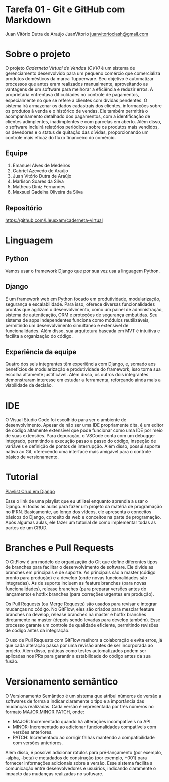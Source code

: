 # Tarefa 01 - Git e GitHub com Markdown
Juan Vitório Dutra de Araújo
JuanVitorio
juanvitorioclash@gmail.com

# Sobre o projeto

O projeto *Caderneta Virtual de Vendas (CVV)* é um sistema de gerenciamento desenvolvido para um pequeno comércio que comercializa produtos domésticos da marca Tupperware. Seu objetivo é automatizar processos que antes eram realizados manualmente, aproveitando as vantagens de um software para melhorar a eficiência e reduzir erros. A proprietária enfrentava dificuldades no controle de pagamentos, especialmente no que se refere a clientes com dívidas pendentes. O sistema irá armazenar os dados cadastrais dos clientes, informações sobre os produtos à venda e o histórico de vendas. Ele também permitirá o acompanhamento detalhado dos pagamentos, com a identificação de clientes adimplentes, inadimplentes e com parcelas em aberto. Além disso, o software incluirá relatórios periódicos sobre os produtos mais vendidos, os devedores e o status de quitação das dívidas, proporcionando um controle mais eficaz do fluxo financeiro do comércio.

## Equipe

1. Emanuel Alves de Medeiros
2. Gabriel Azevedo de Araújo
3. Juan Vitório Dutra de Araújo
4. Marlison Soares da Silva
5. Matheus Diniz Fernandes
6. Maxsuel Gadelha Oliveira da Silva

## Repositório

https://github.com/Lleusxam/caderneta-virtual


# Linguagem

## Python

Vamos usar o framework Django que por sua vez usa a linguagem Python.

## Django

É um framework web em Python focado em produtividade, modularização, segurança e escalabilidade. Para isso, oferece diversas funcionalidades prontas que agilizam o desenvolvimento, como um painel de administração, sistema de autenticação, ORM e proteções de segurança embutidas. Seu sistema de apps independentes funciona como módulos reutilizáveis, permitindo um desenvolvimento simultâneo e extensível de funcionalidades. Além disso, sua arquitetura baseada em MVT é intuitiva e facilita a organização do código.

## Experiência da equipe

Quatro dos seis integrantes têm experiência com Django, e, somado aos benefícios de modularização e produtividade do framework, isso torna sua escolha altamente justificável. Além disso, os outros dois integrantes demonstraram interesse em estudar a ferramenta, reforçando ainda mais a viabilidade da decisão.

# IDE

O Visual Studio Code foi escolhido para ser o ambiente de desenvolvimento. Apesar de não ser uma IDE propriamente dita, é um editor de código altamente extensível que pode funcionar como uma IDE por meio de suas extensões. Para depuração, o VSCode conta com um debugger integrado, permitindo a execução passo a passo do código, inspeção de variáveis e definição de pontos de interrupção. Além disso, possui suporte nativo ao Git, oferecendo uma interface mais amigável para o controle básico de versionamento.

# Tutorial

[Playlist Crud em Django](https://www.youtube.com/watch?v=UIvnNCQnejw&list=PLHWfNMxB2F4HdKbo8zdgXyxVDOxH429Ko)

Esse o link de uma playlist que eu utilizei enquanto aprendia a usar o Django. Vi todas as aulas para fazer um projeto da  matéria de programação no IFRN. Basicamente, ao longo dos vídeos, ele apresenta o conceitos básicos do Django, conceito da web e conceitos na parte de programação. Após algumas aulas, ele fazer um tutorial de como implementar todas as partes de um CRUD.

# Branches e Pull Requests

O GitFlow é um modelo de organização do Git que define diferentes tipos de branches para facilitar o desenvolvimento de software. Ele divide as branches em principais e de suporte. As principais são a master (código pronto para produção) e a develop (onde novas funcionalidades são integradas). As de suporte incluem as feature branches (para novas funcionalidades), release branches (para preparar versões antes do lançamento) e hotfix branches (para correções urgentes em produção).

Os Pull Requests (ou Merge Requests) são usados para revisar e integrar mudanças no código. No GitFlow, eles são criados para mesclar feature branches na develop, release branches na master e hotfix branches diretamente na master (depois sendo levadas para develop também). Esse processo garante um controle de qualidade eficiente, permitindo revisões de código antes da integração.

O uso de Pull Requests com GitFlow melhora a colaboração e evita erros, já que cada alteração passa por uma revisão antes de ser incorporada ao projeto. Além disso, práticas como testes automatizados podem ser aplicadas nos PRs para garantir a estabilidade do código antes da sua fusão.

# Versionamento semântico

​O Versionamento Semântico é um sistema que atribui números de versão a softwares de forma a indicar claramente o tipo e a importância das mudanças realizadas. Cada versão é representada por três números no formato MAJOR.MINOR.PATCH, onde: 
- MAJOR: Incrementado quando há alterações incompatíveis na API.
- MINOR: Incrementado ao adicionar funcionalidades compatíveis com versões anteriores.
- PATCH: Incrementado ao corrigir falhas mantendo a compatibilidade com versões anteriores.

Além disso, é possível adicionar rótulos para pré-lançamento (por exemplo, -alpha, -beta) e metadados de construção (por exemplo, +001) para fornecer informações adicionais sobre a versão. Esse sistema facilita a comunicação entre desenvolvedores e usuários, indicando claramente o impacto das mudanças realizadas no software.